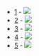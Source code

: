 * [1](1) - <img src='https://render.githubusercontent.com/render/math?math=%5Cbegin%7Bpmatrix%7D%5B1%2C2%5D%26%5B-%5Cfrac%7B2%7D%7B3%7D%2C%5Cfrac%7B1%7D%7B2%7D%5D%5C%5C%20%5B-%5Cfrac%7B2%7D%7B3%7D%2C%5Cfrac%7B1%7D%7B2%7D%5D%26%5B1%2C2%5D%5Cend%7Bpmatrix%7D%0A%5Cbegin%7Bpmatrix%7Dx_1%5C%5Cx_2%5Cend%7Bpmatrix%7D%3D%0A%5Cbegin%7Bpmatrix%7D%5B-1%2C1%5D%5C%5C%20%5B-1%2C1%5D%5Cend%7Bpmatrix%7D'>
* [2](2) - <img src='https://render.githubusercontent.com/render/math?math=%5Cmathbf%7BA%7D%3D%5Cbegin%7Bpmatrix%7D3%26%5B1%2C2%5D%5C%5C%20%5B1%2C2%5D%263%5Cend%7Bpmatrix%7D%2C%5Cquad%0A%5Cmathbf%7Bb%7D%3D%5Cbegin%7Bpmatrix%7D%5B5%2C7%5D%5C%5C%20%5B7%2C9%5D%5Cend%7Bpmatrix%7D'>
* [3](3) - <img src='https://render.githubusercontent.com/render/math?math=%5Cbegin%7Bpmatrix%7D%5B2%2C3%5D%26%5B-1%2C2%5D%5C%5C%20%5B1%2C2%5D%26%5B1%2C3%5D%5C%5C%20%5B-1%2C1%5D%26%5B0%2C1%5D%5Cend%7Bpmatrix%7D%0A%5Cbegin%7Bpmatrix%7Dx_1%5C%5Cx_2%5Cend%7Bpmatrix%7D%3D%0A%5Cbegin%7Bpmatrix%7D%5B0%2C60%5D%5C%5C%20%5B10%2C72%5D%5C%5C%20%5B-10%2C36%5D%5Cend%7Bpmatrix%7D'>
* [4](4) - <img src='https://render.githubusercontent.com/render/math?math=%5Cbegin%7Bpmatrix%7D10.5%26%5B0%2C2%5D%26%5B0%2C2%5D%26%5B0%2C2%5D%26%5B0%2C2%5D%26%5B0%2C2%5D%26%5B0%2C2%5D%5C%5C%20%5B0%2C2%5D%2610.5%26%5B0%2C2%5D%26%5B0%2C2%5D%26%5B0%2C2%5D%26%5B0%2C2%5D%26%5B0%2C2%5D%5C%5C%20%5B0%2C2%5D%26%5B0%2C2%5D%2610.5%26%5B0%2C2%5D%26%5B0%2C2%5D%26%5B0%2C2%5D%26%5B0%2C2%5D%5C%5C%20%5B0%2C2%5D%26%5B0%2C2%5D%26%5B0%2C2%5D%2610.5%26%5B0%2C2%5D%26%5B0%2C2%5D%26%5B0%2C2%5D%5C%5C%20%5B0%2C2%5D%26%5B0%2C2%5D%26%5B0%2C2%5D%26%5B0%2C2%5D%2610.5%26%5B0%2C2%5D%26%5B0%2C2%5D%5C%5C%20%5B0%2C2%5D%26%5B0%2C2%5D%26%5B0%2C2%5D%26%5B0%2C2%5D%26%5B0%2C2%5D%2610.5%26%5B0%2C2%5D%5C%5C%20%5B0%2C2%5D%26%5B0%2C2%5D%26%5B0%2C2%5D%26%5B0%2C2%5D%26%5B0%2C2%5D%26%5B0%2C2%5D%2610.5%5Cend%7Bpmatrix%7Dx%3D%0A%5Cbegin%7Bpmatrix%7D%5B-1%2C1%5D%5C%5C%20%5B-1%2C1%5D%5C%5C%20%5B-1%2C1%5D%5C%5C%20%5B-1%2C1%5D%5C%5C%20%5B-1%2C1%5D%5C%5C%20%5B-1%2C1%5D%5C%5C%20%5B-1%2C1%5D%5Cend%7Bpmatrix%7D'>
* [5](5) - <img src='https://render.githubusercontent.com/render/math?math=%5Cbegin%7Bpmatrix%7D5.5%26%5B0%2C2%5D%26%5B0%2C2%5D%26%5B0%2C2%5D%5C%5C%20%5B0%2C2%5D%265.5%26%5B0%2C2%5D%26%5B0%2C2%5D%5C%5C%20%5B0%2C2%5D%26%5B0%2C2%5D%265.5%26%5B0%2C2%5D%5C%5C%20%5B0%2C2%5D%26%5B0%2C2%5D%26%5B0%2C2%5D%265.5%5Cend%7Bpmatrix%7Dx%3D%0A%5Cbegin%7Bpmatrix%7D%5B-1%2C1%5D%5C%5C%20%5B-1%2C1%5D%5C%5C%20%5B-1%2C1%5D%5C%5C%20%5B-1%2C1%5D%5Cend%7Bpmatrix%7D'>
